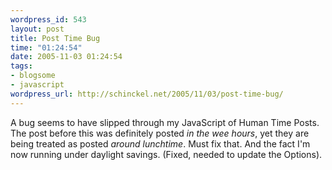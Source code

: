 ```yaml
--- 
wordpress_id: 543
layout: post
title: Post Time Bug
time: "01:24:54"
date: 2005-11-03 01:24:54
tags: 
- blogsome
- javascript
wordpress_url: http://schinckel.net/2005/11/03/post-time-bug/
---
```

A bug seems to have slipped through my JavaScript of Human Time Posts. The post before this was definitely posted _in the wee hours_, yet they are being treated as posted _around lunchtime_. Must fix that. And the fact I'm now running under daylight savings. (Fixed, needed to update the Options). 
